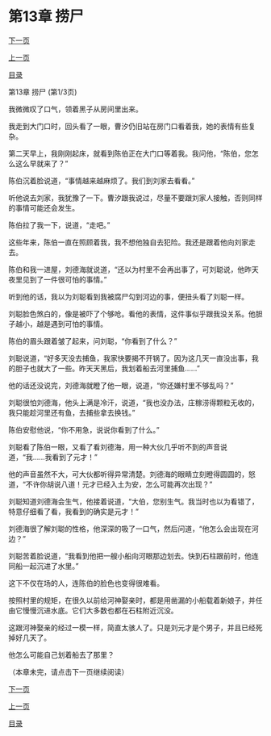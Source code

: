 <h1>第13章   捞尸</h1>
            <div><p><a href="./0037_%E7%AC%AC13%E7%AB%A0_%E6%8D%9E%E5%B0%B8.md">下一页</a></p><p><a href="./0035_%E7%AC%AC12%E7%AB%A0_%E8%AF%B1%E5%9B%A0.md">上一页</a></p><p><a href="../">目录</a></p></div>
            <div><p>第13章   捞尸 (第1/3页)</p><p>我微微叹了口气，领着黑子从房间里出来。</p><p>我走到大门口时，回头看了一眼，曹汐仍旧站在房门口看着我，她的表情有些复杂。</p><p>第二天早上，我刚刚起床，就看到陈伯正在大门口等着我。我问他，“陈伯，您怎么这么早就来了？”</p><p>陈伯沉着脸说道，“事情越来越麻烦了。我们到刘家去看看。”</p><p>听他说去刘家，我犹豫了一下。曹汐跟我说过，尽量不要跟刘家人接触，否则同样的事情可能还会发生。</p><p>陈伯拉了我一下，说道，“走吧。”</p><p>这些年来，陈伯一直在照顾着我，我不想他独自去犯险。我还是跟着他向刘家走去。</p><p>陈伯和我一进屋，刘德海就说道，“还以为村里不会再出事了，可刘聪说，他昨天夜里见到了一件很可怕的事情。”</p><p>听到他的话，我以为刘聪看到我被腐尸勾到河边的事，便扭头看了刘聪一样。</p><p>刘聪脸色煞白的，像是被吓了个够呛。看他的表情，这件事似乎跟我没关系。他胆子越小，越是遇到可怕的事情。</p><p>陈伯的眉头跟着皱了起来，问刘聪，“你看到了什么？”</p><p>刘聪说道，“好多天没去捕鱼，我家快要揭不开锅了。因为这几天一直没出事，我的胆子也就大了一些。昨天天黑后，我划着船去河里捕鱼……”</p><p>他的话还没说完，刘德海就瞪了他一眼，说道，“你还嫌村里不够乱吗？”</p><p>刘聪很怕刘德海，他头上满是冷汗，说道，“我也没办法，庄稼涝得颗粒无收的，我只能趁河里还有鱼，去捕些拿去换钱。”</p><p>陈伯安慰他说，“你不用急，说说你看到了什么。”</p><p>刘聪看了陈伯一眼，又看了看刘德海，用一种大伙几乎听不到的声音说道，“我……我看到了元才！”</p><p>他的声音虽然不大，可大伙都听得异常清楚。刘德海的眼睛立刻瞪得圆圆的，怒道，“不许你胡说八道！元才已经入土为安，怎么可能再次出现？”</p><p>刘聪知道刘德海会生气，他接着说道，“大伯，您别生气。我当时也以为看错了，特意仔细看了看，我看到的确实是元才！”</p><p>刘德海很了解刘聪的性格，他深深的吸了一口气，然后问道，“他怎么会出现在河边？”</p><p>刘聪苦着脸说道，“我看到他把一艘小船向河眼那边划去。快到石柱跟前时，他连同船一起沉进了水里。”</p><p>这下不仅在场的人，连陈伯的脸色也变得很难看。</p><p>按照村里的规矩，在很久以前给河神娶亲时，都是用凿漏的小船载着新娘子，并任由它慢慢沉进水底。它们大多数也都在石柱附近沉没。</p><p>这跟河神娶亲的经过一模一样，简直太骇人了。只是刘元才是个男子，并且已经死掉好几天了。</p><p>他怎么可能自己划着船去了那里？</p><p>（本章未完，请点击下一页继续阅读）</p></div>
            <div><p><a href="./0037_%E7%AC%AC13%E7%AB%A0_%E6%8D%9E%E5%B0%B8.md">下一页</a></p><p><a href="./0035_%E7%AC%AC12%E7%AB%A0_%E8%AF%B1%E5%9B%A0.md">上一页</a></p><p><a href="../">目录</a></p></div>